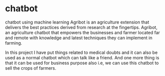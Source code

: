 # chatbot
chatbot using machine learning
Agribot is an agriculture extension that delivers the best practices derived from research at the fingertips. Agribot, an agriculture chatbot that empowers the businesses and farmer located far and remote with knowledge and latest techniques they can implement in farming.

In this project I have put things related to medical doubts and it can also be used as a normal chatbot which can talk like a friend. And one more thing is that it can be used for business purpose also i.e, we can use this chatbot to sell the crops of farmers.
